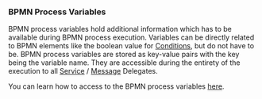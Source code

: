 ### BPMN Process Variables

BPMN process variables hold additional information which has to be available during BPMN process execution.
Variables can be directly related to BPMN elements like the boolean value for [Conditions](basic-concepts-and-guides.md#conditions), but
do not have to be. BPMN process variables are stored as key-value pairs with the key being the variable name.
They are accessible during the entirety of the execution to all [Service](basic-concepts-and-guides.md#service-delegates) /
[Message](basic-concepts-and-guides.md#message-delegates) Delegates.

You can learn how to access to the BPMN process variables [here](basic-concepts-and-guides.md#accessing-bpmn-process-variables).